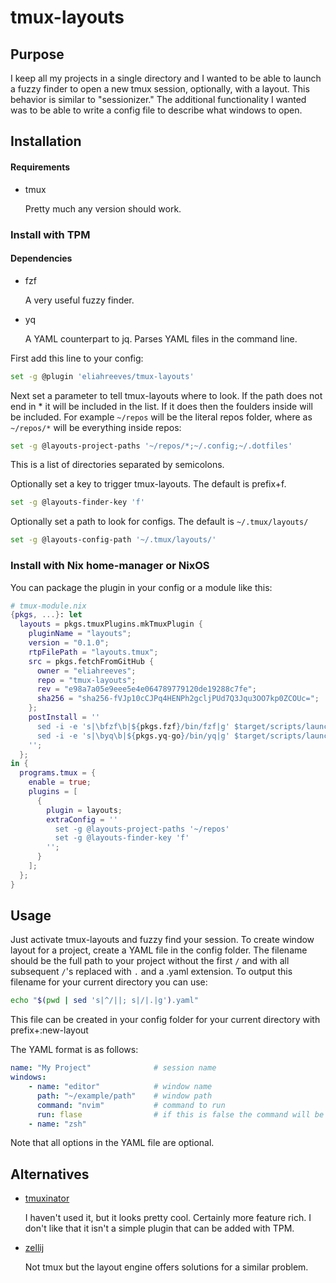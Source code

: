 # tmux-layouts

## Purpose

I keep all my projects in a single directory and I wanted to be able to launch a fuzzy finder to open a new tmux session, optionally, with a layout. This behavior is similar to "sessionizer." The additional functionality I wanted was to be able to write a config file to describe what windows to open.

## Installation
#### Requirements
- tmux

   Pretty much any version should work.
### Install with TPM
#### Dependencies
- fzf

    A very useful fuzzy finder.
- yq

    A YAML counterpart to jq. Parses YAML files in the command line.

First add this line to your config:
```bash
set -g @plugin 'eliahreeves/tmux-layouts'
```

Next set a parameter to tell tmux-layouts where to look. If the path does not end in * it will be included in the list. If it does then the foulders inside will be included. For example `~/repos` will be the literal repos folder, where as `~/repos/*` will be everything inside repos:
```bash
set -g @layouts-project-paths '~/repos/*;~/.config;~/.dotfiles'
```
This is a list of directories separated by semicolons.

Optionally set a key to trigger tmux-layouts. The default is prefix+f.
```bash
set -g @layouts-finder-key 'f'
```

Optionally set a path to look for configs. The default is `~/.tmux/layouts/`
```bash
set -g @layouts-config-path '~/.tmux/layouts/'
```
### Install with Nix home-manager or NixOS
You can package the plugin in your config or a module like this:
```nix
# tmux-module.nix
{pkgs, ...}: let
  layouts = pkgs.tmuxPlugins.mkTmuxPlugin {
    pluginName = "layouts";
    version = "0.1.0";
    rtpFilePath = "layouts.tmux";
    src = pkgs.fetchFromGitHub {
      owner = "eliahreeves";
      repo = "tmux-layouts";
      rev = "e98a7a05e9eee5e4e064789779120de19288c7fe";
      sha256 = "sha256-fVJp10cCJPq4HENPh2gcljPUd7Q3Jqu3OO7kp0ZCOUc=";
    };
    postInstall = ''
      sed -i -e 's|\bfzf\b|${pkgs.fzf}/bin/fzf|g' $target/scripts/launch.sh
      sed -i -e 's|\byq\b|${pkgs.yq-go}/bin/yq|g' $target/scripts/launch.sh
    '';
  };
in {
  programs.tmux = {
    enable = true;
    plugins = [
      {
        plugin = layouts;
        extraConfig = ''
          set -g @layouts-project-paths '~/repos'
          set -g @layouts-finder-key 'f'
        '';
      }
    ];
  };
}
```
## Usage

Just activate tmux-layouts and fuzzy find your session. To create window layout for a project, create a YAML file in the config folder. The filename should be the full path to your project without the first `/` and with all subsequent `/`'s replaced with `.` and a .yaml extension. To output this filename for your current directory you can use: 
```bash
echo "$(pwd | sed 's|^/||; s|/|.|g').yaml"
```
This file can be created in your config folder for your current directory with prefix+:new-layout

The YAML format is as follows:
```yaml
name: "My Project"              # session name
windows:
    - name: "editor"            # window name
      path: "~/example/path"    # window path
      command: "nvim"           # command to run       
      run: flase                # if this is false the command will be typed but not run, default true
    - name: "zsh"
```
Note that all options in the YAML file are optional.

## Alternatives
- [tmuxinator](https://github.com/tmuxinator/tmuxinator)

    I haven't used it, but it looks pretty cool. Certainly more feature rich. I don't like that it isn't a simple plugin that can be added with TPM.

- [zellij](https://github.com/zellij-org/zellij)

    Not tmux but the layout engine offers solutions for a similar problem.

